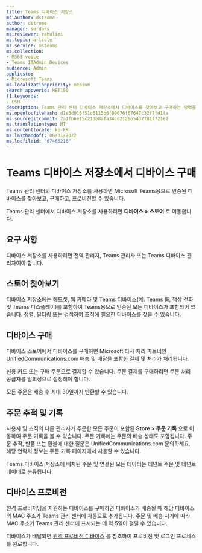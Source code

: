 ```yaml
---
title: Teams 디바이스 저장소
ms.author: dstrome
author: dstrome
manager: serdars
ms.reviewer: rahulimi
ms.topic: article
ms.service: msteams
ms.collection:
- M365-voice
- Teams_ITAdmin_Devices
audience: Admin
appliesto:
- Microsoft Teams
ms.localizationpriority: medium
search.appverid: MET150
f1.keywords:
- CSH
description: Teams 관리 센터 디바이스 저장소에서 디바이스를 찾아보고 구매하는 방법을 알아봅니다.
ms.openlocfilehash: d1e3d016f51c6113b6f09076f67647c32f7fd1fa
ms.sourcegitcommit: 7a1fb6e15c21368afa34cd212865437781f721e2
ms.translationtype: MT
ms.contentlocale: ko-KR
ms.lasthandoff: 08/31/2022
ms.locfileid: "67466216"
---
```

# <a name="purchase-devices-in-the-teams-device-store"></a>Teams 디바이스 저장소에서 디바이스 구매

Teams 관리 센터의 디바이스 저장소를 사용하면 Microsoft Teams용으로 인증된 디바이스를 찾아보고, 구매하고, 프로비전할 수 있습니다.  

 Teams 관리 센터에서 디바이스 저장소를 사용하려면 **디바이스 > 스토어** 로 이동합니다.

## <a name="requirements"></a>요구 사항

디바이스 저장소를 사용하려면 전역 관리자, Teams 관리자 또는 Teams 디바이스 관리자여야 합니다.

## <a name="browse-the-store"></a>스토어 찾아보기

디바이스 저장소에는 헤드셋, 웹 카메라 및 Teams 디바이스(예: Teams 룸, 책상 전화 및 Teams 디스플레이)를 포함하여 Teams용으로 인증된 모든 디바이스가 포함되어 있습니다. 정렬, 필터링 또는 검색하여 조직에 필요한 디바이스를 찾을 수 있습니다.

## <a name="purchase-devices"></a>디바이스 구매

디바이스 스토어에서 디바이스를 구매하면 Microsoft 타사 처리 파트너인 UnifiedCommunications.com 배송 및 배달을 포함한 결제 및 처리가 처리됩니다.  

신용 카드 또는 구매 주문으로 결제할 수 있습니다. 주문 결제를 구매하려면 주문 처리 공급자를 일회성으로 설정해야 합니다.

모든 주문은 배송 후 최대 30일까지 반환할 수 있습니다.

## <a name="order-tracking-and-history"></a>주문 추적 및 기록

사용자 및 조직의 다른 관리자가 주문한 모든 주문이 포함된 **Store > 주문 기록** 으로 이동하여 주문 기록을 볼 수 있습니다. 주문 기록에는 주문의 배송 상태도 포함됩니다. 주문 추적, 반품 또는 환불에 대한 질문은 UnifiedCommunications.com 문의하세요. 해당 연락처 정보는 주문 기록 페이지에서 사용할 수 있습니다.

Teams 디바이스 저장소에 배치된 주문 및 연결된 모든 데이터는 테넌트 주문 및 테넌트 데이터로 분류됩니다.

## <a name="provision-devices"></a>디바이스 프로비전

원격 프로비저닝을 지원하는 디바이스를 구매하면 디바이스가 배송될 때 해당 디바이스의 MAC 주소가 Teams 관리 센터에 자동으로 추가됩니다. 주문 및 배송 시기에 따라 MAC 주소가 Teams 관리 센터에 표시되는 데 약 5일이 걸릴 수 있습니다.

디바이스가 배달되면 [원격 프로비전 디바이스](remote-provision-remote-login.md#generate-a-verification-code) 를 참조하여 프로비전 및 로그인 프로세스를 완료합니다.
